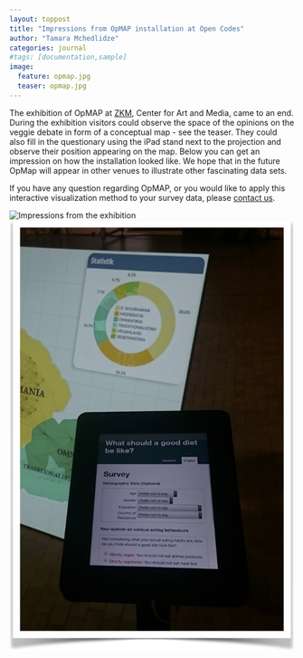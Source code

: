 ```yaml
---
layout: toppost
title: "Impressions from OpMAP installation at Open Codes"
author: "Tamara Mchedlidze"
categories: journal
#tags: [documentation,sample]
image:
  feature: opmap.jpg
  teaser: opmap.jpg
---
```


The exhibition of OpMAP at [ZKM](http://zkm.de/en), Center for Art and Media, came to an end. During the exhibition visitors could observe the space of the opinions on the veggie debate in form of a conceptual map - see the teaser. They could also fill in the questionary 
using the iPad stand next to the projection and observe their position appearing on the map. Below you can get an impression on how the installation looked like. We hope that in the future OpMap will appear in other venues to illustrate other fascinating data sets.   

If you have any question regarding OpMAP, or you would like to apply this interactive visualization method to your survey data, please [contact us](mailto:t.mtsentlintze@uu.nl).


![Impressions from the exhibition](/assets/img/installation_opmap.jpg)
![Here the visitors could enter their opinion by answering a number of questions](/assets/img/ipad_opmap.jpg)


